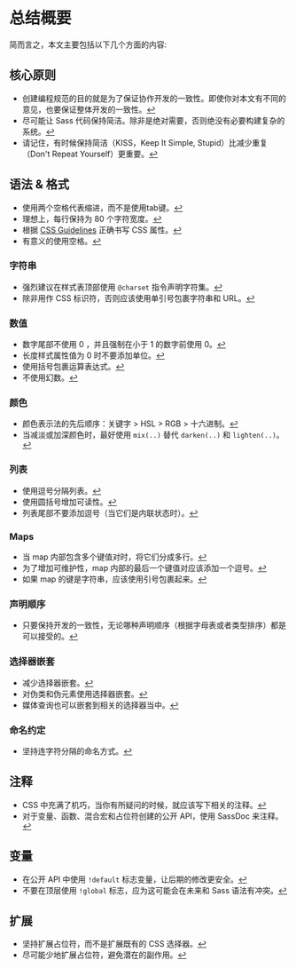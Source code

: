 
# 总结概要

简而言之，本文主要包括以下几个方面的内容:

## 核心原则

* 创建编程规范的目的就是为了保证协作开发的一致性。即使你对本文有不同的意见，也要保证整体开发的一致性。[↩](#section-8)
* 尽可能让 Sass 代码保持简洁。除非是绝对需要，否则绝没有必要构建复杂的系统。[↩](#section-10)
* 请记住，有时候保持简洁（KISS，Keep It Simple, Stupid）比减少重复（Don't Repeat Yourself）更重要。[↩](#section-10)

## 语法 & 格式

* 使用两个空格代表缩进，而不是使用tab键。[↩](#syntax--formatting)
* 理想上，每行保持为 80 个字符宽度。[↩](#syntax--formatting)
* 根据 [CSS Guidelines](http://cssguidelin.es) 正确书写 CSS 属性。[↩](#syntax--formatting)
* 有意义的使用空格。[↩](#syntax--formatting)

### 字符串

* 强烈建议在样式表顶部使用 `@charset` 指令声明字符集。[↩](#encoding)
* 除非用作 CSS 标识符，否则应该使用单引号包裹字符串和 URL。[↩](#strings-as-css-values)

### 数值

* 数字尾部不使用 0 ，并且强制在小于 1 的数字前使用 0。[↩](#zeros)
* 长度样式属性值为 0 时不要添加单位。[↩](#units)
* 使用括号包裹运算表达式。[↩](#calculations)
* 不使用幻数。[↩](#magic-numbers)

### 颜色

* 颜色表示法的先后顺序：关键字 > HSL > RGB > 十六进制。[↩](#color-formats)
* 当减淡或加深颜色时，最好使用 `mix(..)` 替代 `darken(..)` 和 `lighten(..)`。[↩](#lightening-and-darkening-colors)

### 列表

* 使用逗号分隔列表。[↩](#lists)
* 使用圆括号增加可读性。[↩](#lists)
* 列表尾部不要添加逗号（当它们是内联状态时）。[↩](#lists)

### Maps

* 当 map 内部包含多个键值对时，将它们分成多行。[↩](#maps)
* 为了增加可维护性，map 内部的最后一个键值对应该添加一个逗号。[↩](#maps)
* 如果 map 的键是字符串，应该使用引号包裹起来。[↩](#maps)

### 声明顺序

* 只要保持开发的一致性，无论哪种声明顺序（根据字母表或者类型排序）都是可以接受的。[↩](#declaration-sorting)

### 选择器嵌套

* 减少选择器嵌套。[↩](#selector-nesting)
* 对伪类和伪元素使用选择器嵌套。[↩](#selector-nesting)
* 媒体查询也可以嵌套到相关的选择器当中。[↩](#selector-nesting)

### 命名约定

* 坚持连字符分隔的命名方式。[↩](#naming-conventions)

## 注释

* CSS 中充满了机巧，当你有所疑问的时候，就应该写下相关的注释。[↩](#commenting)
* 对于变量、函数、混合宏和占位符创建的公开 API，使用 SassDoc 来注释。[↩](#documentation)

## 变量

* 在公开 API 中使用 `!default` 标志变量，让后期的修改更安全。[↩](#default-flag)
* 不要在顶层使用 `!global` 标志，应为这可能会在未来和 Sass 语法有冲突。[↩](#global-flag)

## 扩展

* 坚持扩展占位符，而不是扩展既有的 CSS 选择器。[↩](#extend)
* 尽可能少地扩展占位符，避免潜在的副作用。[↩](#extend)
